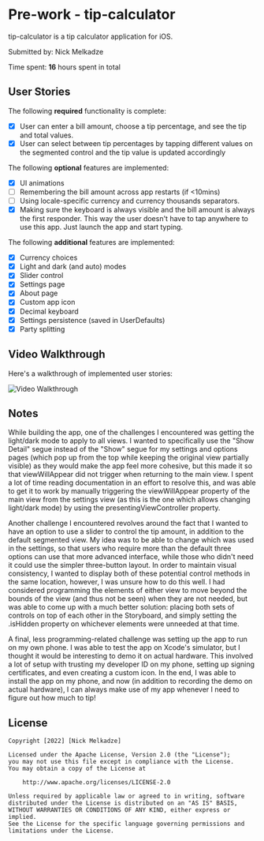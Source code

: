 # Pre-work - tip-calculator

tip-calculator is a tip calculator application for iOS.

Submitted by: Nick Melkadze

Time spent: **16** hours spent in total

## User Stories

The following **required** functionality is complete:

* [X] User can enter a bill amount, choose a tip percentage, and see the tip and total values.
* [X] User can select between tip percentages by tapping different values on the segmented control and the tip value is updated accordingly

The following **optional** features are implemented:

* [X] UI animations
* [ ] Remembering the bill amount across app restarts (if <10mins)
* [ ] Using locale-specific currency and currency thousands separators.
* [X] Making sure the keyboard is always visible and the bill amount is always the first responder. This way the user doesn't have to tap anywhere to use this app. Just launch the app and start typing.

The following **additional** features are implemented:

- [X] Currency choices
- [X] Light and dark (and auto) modes
- [X] Slider control
- [X] Settings page
- [X] About page
- [X] Custom app icon
- [X] Decimal keyboard
- [X] Settings persistence (saved in UserDefaults)
- [X] Party splitting

## Video Walkthrough

Here's a walkthrough of implemented user stories:

<img src='https://i.imgur.com/FY0l9AS.gif' title='Video Walkthrough' width='' alt='Video Walkthrough' /> 

## Notes

While building the app, one of the challenges I encountered was getting the light/dark mode to apply to all views.
I wanted to specifically use the "Show Detail" segue instead of the "Show" segue for my settings and options pages (which pop up from the top while keeping the original view partially visible) as they would make the app feel more cohesive, but this made it so that viewWillAppear did not trigger when returning to the main view.
I spent a lot of time reading documentation in an effort to resolve this, and was able to get it to work by manually triggering the viewWillAppear property of the main view from the settings view (as this is the one which allows changing light/dark mode) by using the presentingViewController property.

Another challenge I encountered revolves around the fact that I wanted to have an option to use a slider to control the tip amount, in addition to the default segmented view. My idea was to be able to change which was used in the settings, so that users who require more than the default three options can use that more advanced interface, while those who didn't need it could use the simpler three-button layout.
In order to maintain visual consistency, I wanted to display both of these potential control methods in the same location, however, I was unsure how to do this well. I had considered programming the elements of either view to move beyond the bounds of the view (and thus not be seen) when they are not needed, but was able to come up with a much better solution: placing both sets of controls on top of each other in the Storyboard, and simply setting the .isHidden property on whichever elements were unneeded at that time.

A final, less programming-related challenge was setting up the app to run on my own phone. I was able to test the app on Xcode's simulator, but I thought it would be interesting to demo it on actual hardware. This involved a lot of setup with trusting my developer ID on my phone, setting up signing certificates, and even creating a custom icon.
In the end, I was able to install the app on my phone, and now (in addition to recording the demo on actual hardware), I can always make use of my app whenever I need to figure out how much to tip!

## License

    Copyright [2022] [Nick Melkadze]

    Licensed under the Apache License, Version 2.0 (the "License");
    you may not use this file except in compliance with the License.
    You may obtain a copy of the License at

        http://www.apache.org/licenses/LICENSE-2.0

    Unless required by applicable law or agreed to in writing, software
    distributed under the License is distributed on an "AS IS" BASIS,
    WITHOUT WARRANTIES OR CONDITIONS OF ANY KIND, either express or implied.
    See the License for the specific language governing permissions and
    limitations under the License.
